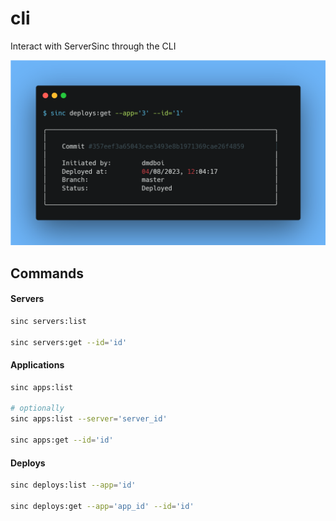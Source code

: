 # cli

Interact with ServerSinc through the CLI

![](./banner.png)

## Commands

#### Servers

```sh
sinc servers:list

sinc servers:get --id='id'
```

#### Applications

```sh
sinc apps:list 

# optionally
sinc apps:list --server='server_id'

sinc apps:get --id='id'
```

#### Deploys

```sh
sinc deploys:list --app='id'

sinc deploys:get --app='app_id' --id='id'
```
